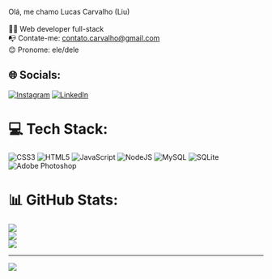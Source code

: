 Olá, me chamo Lucas Carvalho (Liu)  <br><br>👨‍💻 Web developer full-stack<br>📭 Contate-me: contato.carvalho@gmail.com<br>😊 Pronome: ele/dele


## 🌐 Socials:
[![Instagram](https://img.shields.io/badge/Instagram-%23E4405F.svg?logo=Instagram&logoColor=white)](https://instagram.com/L_de_liu) [![LinkedIn](https://img.shields.io/badge/LinkedIn-%230077B5.svg?logo=linkedin&logoColor=white)](https://linkedin.com/in/ldeliu) 

# 💻 Tech Stack:
![CSS3](https://img.shields.io/badge/css3-%231572B6.svg?style=for-the-badge&logo=css3&logoColor=white) ![HTML5](https://img.shields.io/badge/html5-%23E34F26.svg?style=for-the-badge&logo=html5&logoColor=white) ![JavaScript](https://img.shields.io/badge/javascript-%23323330.svg?style=for-the-badge&logo=javascript&logoColor=%23F7DF1E) ![NodeJS](https://img.shields.io/badge/node.js-6DA55F?style=for-the-badge&logo=node.js&logoColor=white) ![MySQL](https://img.shields.io/badge/mysql-%2300f.svg?style=for-the-badge&logo=mysql&logoColor=white) ![SQLite](https://img.shields.io/badge/sqlite-%2307405e.svg?style=for-the-badge&logo=sqlite&logoColor=white) ![Adobe Photoshop](https://img.shields.io/badge/adobephotoshop-%2331A8FF.svg?style=for-the-badge&logo=adobephotoshop&logoColor=white)
# 📊 GitHub Stats:
![](https://github-readme-stats.vercel.app/api?username=ldeliu&theme=radical&hide_border=false&include_all_commits=false&count_private=false)<br/>
![](https://github-readme-streak-stats.herokuapp.com/?user=ldeliu&theme=radical&hide_border=false)<br/>
![](https://github-readme-stats.vercel.app/api/top-langs/?username=ldeliu&theme=radical&hide_border=false&include_all_commits=false&count_private=false&layout=compact)

---
[![](https://visitcount.itsvg.in/api?id=ldeliu&icon=6&color=0)](https://visitcount.itsvg.in)

